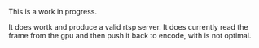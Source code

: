 This is a work in progress.

It does wortk and produce a valid rtsp server.
It does currently read the frame from the gpu and then push it back to encode, with is not optimal.
